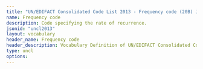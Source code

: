 ```yaml
---
title: "UN/EDIFACT Consolidated Code List 2013 - Frequency code (20B) JSON-LD Vocabulary"
name: Frequency code
description: Code specifying the rate of recurrence.
jsonid: "uncl2013"
layout: vocabulary
header_name: Frequency code
header_description: Vocabulary Definition of UN/EDIFACT Consolidated Code List 2013 - Frequency code (20B) semantics in HTML format. JSON-LD format is available at [uncl2013.jsonld](/vocabulary/uncl2013.jsonld)
type: uncl
options:
---
```

